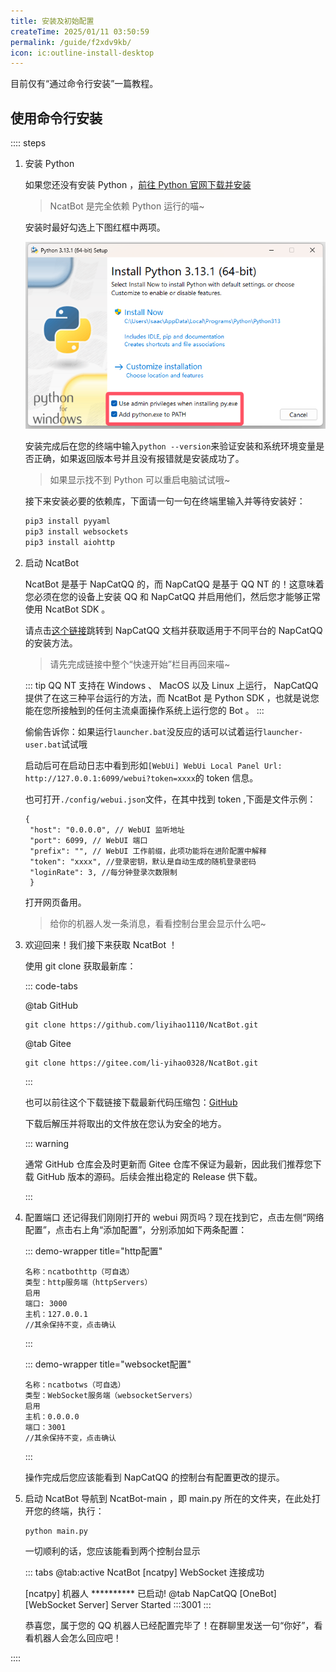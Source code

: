 ```yaml
---
title: 安装及初始配置
createTime: 2025/01/11 03:50:59
permalink: /guide/f2xdv9kb/
icon: ic:outline-install-desktop
---
```

目前仅有“通过命令行安装”一篇教程。

## 使用命令行安装

:::: steps

1. 安装 Python
   
   如果您还没有安装 Python ，[前往 Python 官网下载并安装](https://www.python.org/downloads/)

   > NcatBot 是完全依赖 Python 运行的喵~

   安装时最好勾选上下图红框中两项。
   
   ![alt text](images/python-install.png)

   安装完成后在您的终端中输入`python --version`来验证安装和系统环境变量是否正确，如果返回版本号并且没有报错就是安装成功了。

   > 如果显示找不到 Python 可以重启电脑试试哦~

   接下来安装必要的依赖库，下面请一句一句在终端里输入并等待安装好：

   ```bash
   pip3 install pyyaml
   pip3 install websockets
   pip3 install aiohttp
   ```

2. 启动 NcatBot
   
   NcatBot 是基于 NapCatQQ 的，而 NapCatQQ 是基于 QQ NT 的！这意味着您必须在您的设备上安装 QQ 和 NapCatQQ 并启用他们，然后您才能够正常使用 NcatBot SDK 。

   请点击[这个链接](https://napneko.pages.dev/guide/start-install)跳转到 NapCatQQ 文档并获取适用于不同平台的 NapCatQQ 的安装方法。

   > 请先完成链接中整个“快速开始”栏目再回来喵~

   ::: tip
   QQ NT 支持在 Windows 、 MacOS 以及 Linux 上运行， NapCatQQ 提供了在这三种平台运行的方法，而 NcatBot 是 Python SDK ，也就是说您能在您所接触到的任何主流桌面操作系统上运行您的 Bot 。
   :::

   偷偷告诉你：如果运行`launcher.bat`没反应的话可以试着运行`launcher-user.bat`试试哦

   启动后可在启动日志中看到形如`[WebUi] WebUi Local Panel Url: http://127.0.0.1:6099/webui?token=xxxx`的 token 信息。

   也可打开`./config/webui.json`文件，在其中找到 token ,下面是文件示例：

   ```json:no-line-numbers
   {
    "host": "0.0.0.0", // WebUI 监听地址
    "port": 6099, // WebUI 端口
    "prefix": "", // WebUI 工作前缀，此项功能将在进阶配置中解释
    "token": "xxxx", //登录密钥，默认是自动生成的随机登录密码
    "loginRate": 3, //每分钟登录次数限制
    }
    ```

    打开网页备用。

    > 给你的机器人发一条消息，看看控制台里会显示什么吧~

3. 欢迎回来！我们接下来获取 NcatBot ！
   
   使用 git clone 获取最新库：

    ::: code-tabs

    @tab GitHub

    ```bash:no-line-numbers
    git clone https://github.com/liyihao1110/NcatBot.git
    ```

    @tab Gitee
    ```bash:no-line-numbers
    git clone https://gitee.com/li-yihao0328/NcatBot.git
    ```
    :::

    也可以前往这个下载链接下载最新代码压缩包：[GitHub](https://codeload.github.com/liyihao1110/NcatBot/zip/refs/heads/main)

    下载后解压并将取出的文件放在您认为安全的地方。

    ::: warning

    通常 GitHub 仓库会及时更新而 Gitee 仓库不保证为最新，因此我们推荐您下载 GitHub 版本的源码。后续会推出稳定的 Release 供下载。
    
    :::

4. 配置端口
   还记得我们刚刚打开的 webui 网页吗？现在找到它，点击左侧“网络配置”，点击右上角“添加配置”，分别添加如下两条配置：
   
   ::: demo-wrapper title="http配置"
   
   ```:no-line-numbers
   名称：ncatbothttp（可自选）
   类型：http服务端（httpServers）
   启用
   端口: 3000
   主机：127.0.0.1
   //其余保持不变，点击确认
   
   ```
   
   :::
   
   ::: demo-wrapper title="websocket配置"
   
   ```:no-line-numbers
   名称：ncatbotws（可自选）
   类型：WebSocket服务端（websocketServers）
   启用
   主机：0.0.0.0
   端口：3001
   //其余保持不变，点击确认
   ```

   :::

   操作完成后您应该能看到 NapCatQQ 的控制台有配置更改的提示。

5. 启动 NcatBot
   导航到 NcatBot-main ，即 main.py 所在的文件夹，在此处打开您的终端，执行：
   
   ```bash:no-line-numbers
   python main.py
   ```

   一切顺利的话，您应该能看到两个控制台显示
   
   ::: tabs
   @tab:active NcatBot
   [ncatpy] WebSocket 连接成功
   
   [ncatpy] 机器人 ********** 已启动!
   @tab NapCatQQ
   [OneBot] [WebSocket Server] Server Started :::3001
   :::
   
   恭喜您，属于您的 QQ 机器人已经配置完毕了！在群聊里发送一句“你好”，看看机器人会怎么回应吧！

::::